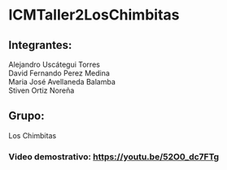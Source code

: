 # ICMTaller2LosChimbitas

## Integrantes:

Alejandro Uscátegui Torres <br>
David Fernando Perez Medina <br>
Maria José Avellaneda Balamba <br>
Stiven Ortiz Noreña <br>

## Grupo:

Los Chimbitas

### Video demostrativo: https://youtu.be/52O0_dc7FTg
